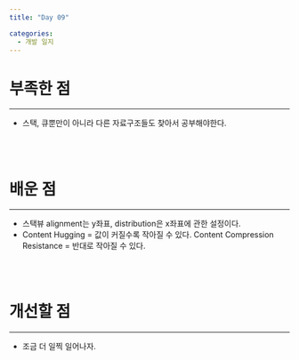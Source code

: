 ```yaml
---
title: "Day 09"

categories:
  - 개발 일지
---
```


# 부족한 점
***
- 스택, 큐뿐만이 아니라 다른 자료구조들도 찾아서 공부해야한다.
<br>
<br>

# 배운 점
***
- 스택뷰 alignment는 y좌표, distribution은 x좌표에 관한 설정이다.
- Content Hugging = 값이 커질수록 작아질 수 있다. Content Compression Resistance = 반대로 작아질 수 있다.
<br>
<br>

# 개선할 점
***
- 조금 더 일찍 일어나자.